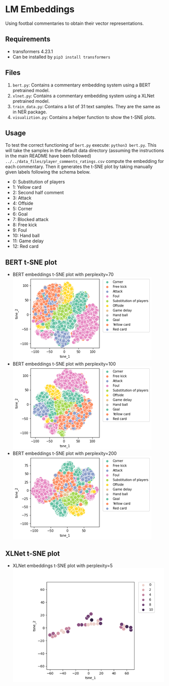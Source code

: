 # LM Embeddings
Using footbal commentaries to obtain their vector representations.

## Requirements

- transformers 4.23.1
- Can be installed by ```pip3 install transformers```

## Files

1. ```bert.py```: Contains a commentary embedding system using a BERT pretrained model.
2. ```xlnet.py```: Contains a commentary embedding system using a XLNet pretrained model.
3. ```train_data.py```: Contains a list of 31 text samples. They are the same as in NER package.
4. ```visualiztion.py```: Contains a helper function to show the t-SNE plots.


## Usage

To test the correct functioning of ```bert.py``` execute: ```python3 bert.py```. This will take the samples in the default data directory (assuming the instructions in the main README have been followed) ```../../data_files/player_comments_ratings.csv``` compute the embedding for each commentary. Then it generates the t-SNE plot by taking manually given labels following the schema below.


- 0: Substitution of players
- 1: Yellow card
- 2: Second half comment
- 3: Attack
- 4: Offside
- 5: Corner
- 6: Goal
- 7: Blocked attack
- 8: Free kick
- 9: Foul
- 10: Hand ball
- 11: Game delay
- 12: Red card

## BERT t-SNE plot
- BERT embeddings t-SNE plot with perplexity=70 
![BERT embeddings t-SNE plot (perplexity=70)](bert_perplexity_70.png "BERT embeddings t-SNE plot with perplexity=70")
- BERT embeddings t-SNE plot with perplexity=100 
![BERT embeddings t-SNE plot (perplexity=100)](bert_perplexity_100.png "BERT embeddings t-SNE plot with perplexity=100")
- BERT embeddings t-SNE plot with perplexity=200 
![BERT embeddings t-SNE plot (perplexity=200)](bert_perplexity_200.png "BERT embeddings t-SNE plot with perplexity=200")

## XLNet t-SNE plot
- XLNet embeddings t-SNE plot with perplexity=5 
![XLNet embeddings t-SNE plot (perplexity=5)](xlnet_tsne.png "XLNet embeddings t-SNE plot with perplexity=5")
